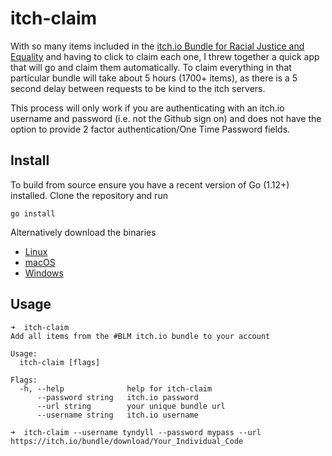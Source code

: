 # itch-claim

With so many items included in the [itch.io Bundle for Racial Justice and Equality](https://itch.io/b/520/bundle-for-racial-justice-and-equality)
and having to click to claim each one, I threw together a quick app that will go and claim them automatically. To claim 
everything in that particular bundle will take about 5 hours (1700+ items), as there is a 5 second delay between 
requests to be kind to the itch servers.

This process will only work if you are authenticating with an itch.io username and password (i.e. not the Github sign on) and does not have the option to provide 2 factor authentication/One Time Password fields. 

## Install
To build from source ensure you have a recent version of Go (1.12+) installed. Clone the repository and run 

```
go install
```

Alternatively download the binaries

* [Linux](https://github.com/tyndyll/itch-claim/releases/download/v1.0/itch-claim)
* [macOS](https://github.com/tyndyll/itch-claim/releases/download/v1.0/itch-claim.macOS)
* [Windows](https://github.com/tyndyll/itch-claim/releases/download/v1.0/itch-claim.exe)


## Usage
```
➜  itch-claim
Add all items from the #BLM itch.io bundle to your account

Usage:
  itch-claim [flags]

Flags:
  -h, --help              help for itch-claim
      --password string   itch.io password
      --url string        your unique bundle url
      --username string   itch.io username

➜  itch-claim --username tyndyll --password mypass --url https://itch.io/bundle/download/Your_Individual_Code
``` 

